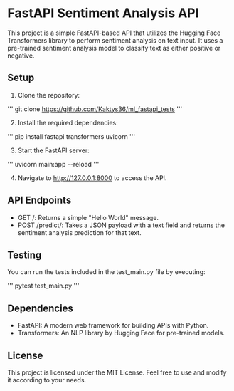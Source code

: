 # FastAPI Sentiment Analysis API
This project is a simple FastAPI-based API that utilizes the Hugging Face Transformers library to perform sentiment analysis on text input. It uses a pre-trained sentiment analysis model to classify text as either positive or negative.

## Setup
1. Clone the repository:

'''
git clone https://github.com/Kaktys36/ml_fastapi_tests
'''

2. Install the required dependencies:

'''
pip install fastapi transformers uvicorn
'''

3. Start the FastAPI server:

'''
uvicorn main:app --reload
'''

4. Navigate to http://127.0.0.1:8000 to access the API.

## API Endpoints
- GET /: Returns a simple "Hello World" message.
- POST /predict/: Takes a JSON payload with a text field and returns the sentiment analysis prediction for that text.
## Testing
You can run the tests included in the test_main.py file by executing:

'''
pytest test_main.py
'''

## Dependencies
- FastAPI: A modern web framework for building APIs with Python.
- Transformers: An NLP library by Hugging Face for pre-trained models.
## License
This project is licensed under the MIT License. Feel free to use and modify it according to your needs.